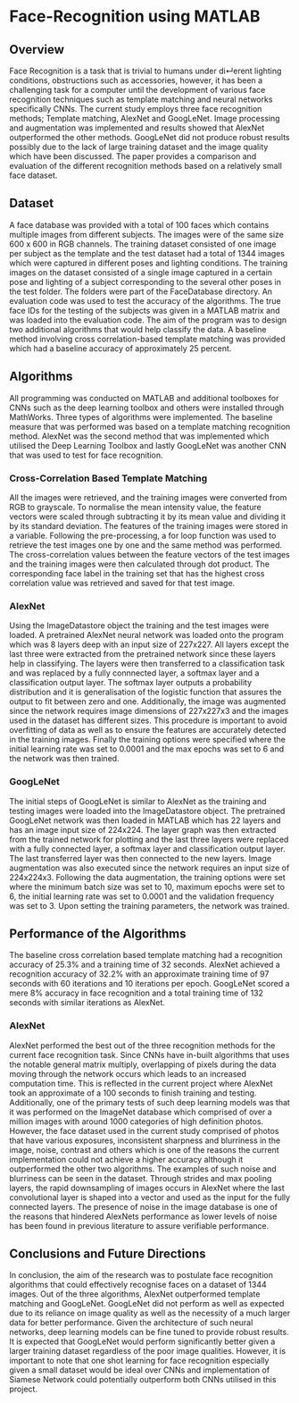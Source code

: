 # Face-Recognition using MATLAB

## Overview

Face Recognition is a task that is trivial to humans under di↵erent lighting conditions, obstructions such as accessories, however, it has been a challenging task for a computer until the development of various face recognition techniques such as template matching and neural networks specifically CNNs. The current study employs three face recognition methods; Template matching, AlexNet and GoogLeNet. Image processing and augmentation was implemented and results showed that AlexNet outperformed the other methods. GoogLeNet did not produce robust results possibly due to the lack of large training dataset and the image quality which have been discussed. The paper provides a comparison and evaluation of the different recognition methods based on a relatively small face dataset.

## Dataset

A face database was provided with a total of 100 faces which contains multiple images from different subjects. The images were of the same size 600 x 600 in RGB channels. The training dataset consisted of one image per subject as the template and the test dataset had a total of 1344 images which were captured in different poses and lighting conditions. The training images on the dataset consisted of a single image captured in a certain pose and lighting of a subject corresponding to the several other poses in the test folder. The folders were part of the FaceDatabase directory. An evaluation code was used to test the accuracy of the algorithms. The true face IDs for the testing of the subjects was given in a MATLAB matrix and was loaded into the evaluation code. The aim of the program was to design two additional algorithms that would help classify the data. A baseline method involving cross correlation-based template matching was provided which had a baseline accuracy of approximately 25 percent.

## Algorithms

All programming was conducted on MATLAB and additional toolboxes for CNNs such as the deep learning toolbox and others were installed through MathWorks. Three types of algorithms were implemented. The baseline measure that was performed was based on a template matching recognition method. AlexNet was the second method that was implemented which utilised the Deep Learning Toolbox and lastly GoogLeNet was another CNN that was used to test for face recognition.

### Cross-Correlation Based Template Matching

All the images were retrieved, and the training images were converted from RGB to grayscale. To normalise the mean intensity value, the feature vectors were scaled through subtracting it by its mean value and dividing it by its standard deviation. The features of the training images were stored in a variable. Following the pre-processing, a for loop function was used to retrieve the test images one by one and the same method was performed. The cross-correlation values between the feature vectors of the test images and the training images were then calculated through dot product. The corresponding face label in the training set that has the highest cross correlation value was retrieved and saved for that test image.

### AlexNet 

Using the ImageDatastore object the training and the test images were loaded. A pretrained AlexNet neural network was loaded onto the program which was 8 layers deep with an input size of 227x227. All layers except the last three were extracted from the pretrained network since these layers help in classifying. The layers were then transferred to a classification task and was replaced by a fully connnected layer, a softmax layer and a classification output layer. The softmax layer outputs a probability distribution and it is generalisation of the logistic function that assures the output to fit between zero and one. Additionally, the image was augmented since the network requires image dimensions of 227x227x3 and the images used in the dataset has different sizes. This procedure is important to avoid overfitting of data as well as to ensure the features are accurately detected in the training images. Finally the training options were specified where the initial learning rate was set to 0.0001 and the max epochs was set to 6 and the network was then trained.

### GoogLeNet 

The initial steps of GoogLeNet is similar to AlexNet as the training and testing images were loaded into the ImageDatastore object. The pretrained GoogLeNet network was then loaded in MATLAB which has 22 layers and has an image input size of 224x224. The layer graph was then extracted from the trained network for plotting and the last three layers were replaced with a fully connected layer, a softmax layer and classification output layer. The last transferred layer was then connected to the new layers. Image augmentation was also executed since the network requires an input size of 224x224x3. Following the data augmentation, the training options were set where the minimum batch size was set to 10, maximum epochs were set to 6, the initial learning rate was set to 0.0001 and the validation frequency was set to 3. Upon setting the training parameters, the network was trained.


## Performance of the Algorithms 

The baseline cross correlation based template matching had a recognition accuracy of 25.3% and a training time of 32 seconds. AlexNet achieved a recognition accuracy of 32.2% with an approximate training time of 97 seconds with 60 iterations and 10 iterations per epoch. GoogLeNet scored a mere 8% accuracy in face recognition and a total training time of 132 seconds with similar iterations as AlexNet.

### AlexNet

AlexNet performed the best out of the three recognition methods for the current face recognition task. Since CNNs have in-built algorithms that uses the notable general matrix multiply, overlapping of pixels during the data moving through the network occurs which leads to an increased computation time. This is reflected in the current project where AlexNet took an approximate of a 100 seconds to finish training and testing. Additionally, one of the primary tests of such deep learning models was that it was performed on the ImageNet database which comprised of over a million images with around 1000 categories of high definition photos. However, the face dataset used in the current study comprised of photos that have various exposures, inconsistent sharpness and blurriness in the image, noise, contrast and others which is one of the reasons the current implementation could not achieve a higher accuracy although it outperformed the other two algorithms. The examples of such noise and blurriness can be seen in the dataset. Through strides and max pooling layers, the rapid downsampling of images occurs in AlexNet where the last convolutional layer is shaped into a vector and used as the input for the fully connected layers. The presence of noise in the image database is one of the reasons that hindered AlexNets performance as lower levels of noise has been found in previous literature to assure verifiable performance. 

## Conclusions and Future Directions

In conclusion, the aim of the research was to postulate face recognition algorithms that could effectively recognise faces on a dataset of 1344 images. Out of the three algorithms, AlexNet outperformed template matching and GoogLeNet. GoogLeNet did not perform as well as expected due to its reliance on image quality as well as the necessity of a much larger data for better performance. Given the architecture of such neural networks, deep learning models can be fine tuned to provide robust results. It is expected that GoogLeNet would perform significantly better given a larger training dataset regardless of the poor image qualities. However, it is important to note that one shot learning for face recognition especially given a small dataset would be ideal over CNNs and implementation of Siamese Network could potentially outperform both CNNs utilised in this project.
